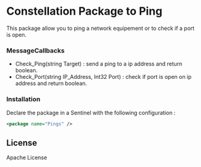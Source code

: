 # Constellation Package to Ping

This package allow you to ping a network equipement or to check if a port is open.

### MessageCallbacks
 - Check_Ping(string Target) : send a ping to a ip address and return boolean.
 - Check_Port(string IP_Address, Int32 Port) : check if port is open on ip address and return boolean.

 ### Installation

Declare the package in a Sentinel with the following configuration :

```xml
<package name="Pings" />
```

License
----

Apache License
